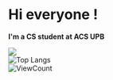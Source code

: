 # Hi everyone !

**I'm a CS student at ACS UPB**

![](https://github-readme-stats.vercel.app/api?username=CristiSandu)  
![Top Langs](https://github-readme-stats.vercel.app/api/top-langs/?username=CristiSandu&layout=compact&theme=gotham&custom_title=Statistics)  
![ViewCount](https://komarev.com/ghpvc/?username=CristiSandu&color=1A4730)
